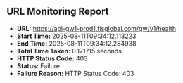 ## URL Monitoring Report

- **URL:** https://api-gw1-prod1.fisglobal.com/gw/v1/health
- **Start Time:** 2025-08-11T09:34:12.113223
- **End Time:** 2025-08-11T09:34:12.284938
- **Total Time Taken:** 0.171715 seconds
- **HTTP Status Code:** 403
- **Status:** Failure
- **Failure Reason:** HTTP Status Code: 403
